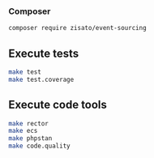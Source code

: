 ### Composer

```bash
composer require zisato/event-sourcing
```

## Execute tests
```bash
make test
make test.coverage
```

## Execute code tools
```bash
make rector
make ecs
make phpstan
make code.quality
```